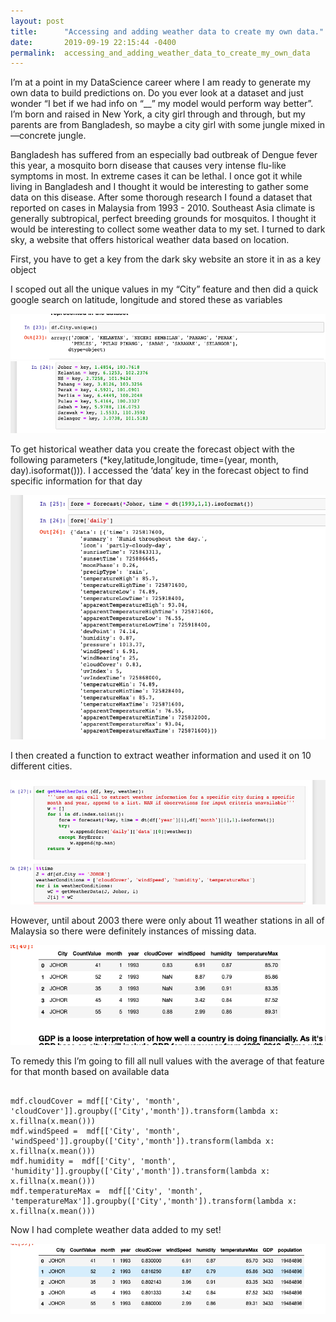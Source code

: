 ```yaml
---
layout: post
title:      "Accessing and adding weather data to create my own data."
date:       2019-09-19 22:15:44 -0400
permalink:  accessing_and_adding_weather_data_to_create_my_own_data
---
```



I’m at a point in my DataScience career where I am ready to generate my own data to build predictions on. Do you ever look at a dataset and just wonder “I bet if we had info on “__” my model would perform way better”. I’m born and raised in New York, a city girl through and through, but my parents are from Bangladesh, so maybe a city girl with some jungle mixed in —concrete jungle.

Bangladesh has suffered from an especially bad outbreak of Dengue fever this year, a mosquito born disease that causes very intense flu-like symptoms in most. In extreme cases it can be lethal. I once got it while living in Bangladesh and I thought it would be interesting to gather some data on this disease. After some thorough research I found a dataset that reported on cases in Malaysia from 1993 - 2010. Southeast Asia climate is generally subtropical, perfect breeding grounds for mosquitos. I thought it would be interesting to collect some weather data to my set. I turned to dark sky, a website that offers historical weather data based on location. 

First, you have to get a key from the dark sky website an store it in as a key object  

I scoped out all the unique values in my “City” feature and then did a quick google search on latitude, longitude and stored these as variables

![](http://github.com/FHyder/CapstoneProject/blob/master/df.city.unique.png)
![](http://github.com/FHyder/CapstoneProject/blob/master/df.city.unique2.png)




To get historical weather data you create the forecast object with the following parameters (*key,latitude,longitude, time=(year, month, day).isoformat())). I accessed the ‘data’ key in the forecast object to find specific information for that day

![](https://github.com/FHyder/CapstoneProject/blob/master/forecast.png)




I then created a function to extract weather information and used it on 10 different cities.

![](https://github.com/FHyder/CapstoneProject/blob/master/getweatherdata.png)








However, until about 2003 there were only about 11 weather stations in all of Malaysia so there were definitely instances of missing data. 


![](https://github.com/FHyder/CapstoneProject/blob/master/incomplete.png)



To remedy this I’m going to fill all null values with the average of that feature for that month based on available data

```%%time

mdf.cloudCover = mdf[['City', 'month', 'cloudCover']].groupby(['City','month']).transform(lambda x: x.fillna(x.mean()))  
mdf.windSpeed =  mdf[['City', 'month', 'windSpeed']].groupby(['City','month']).transform(lambda x: x.fillna(x.mean()))
mdf.humidity =  mdf[['City', 'month', 'humidity']].groupby(['City','month']).transform(lambda x: x.fillna(x.mean()))
mdf.temperatureMax =  mdf[['City', 'month', 'temperatureMax']].groupby(['City','month']).transform(lambda x: x.fillna(x.mean()))
```





Now I had complete weather data added to my set!




![](https://github.com/FHyder/CapstoneProject/blob/master/complete.png)

